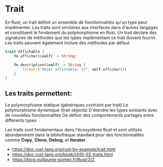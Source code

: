 # Trait

En Rust, un trait définit un ensemble de fonctionnalités qu'un type peut implémenter. Les traits sont similaires aux interfaces dans d'autres langages et constituent le fondement du polymorphisme en Rust.
Un trait déclare des signatures de méthodes que les types implémentant ce trait doivent fournir. Les traits peuvent également inclure des méthodes par défaut.

```rust
trait Affichable {
    fn afficher(&self) -> String;

    fn description(&self) -> String {
        format!("Objet affichable: {}", self.afficher())
    }
}
```

## Les traits permettent:

Le polymorphisme statique (génériques contraint par trait)
Le polymorphisme dynamique (trait objects)
D'étendre les types existants avec de nouvelles fonctionnalités
De définir des comportements partagés entre différents types

Les traits sont fondamentaux dans l'écosystème Rust et sont utilisés abondamment dans la bibliothèque standard pour des fonctionnalités comme **Copy**, **Clone**, **Debug**, et **Iterator**.

- https://doc.rust-lang.org/rust-by-example/trait.html
- https://doc.rust-lang.org/book/ch10-02-traits.html
- https://blog.guillaume-gomez.fr/Rust/2/2
